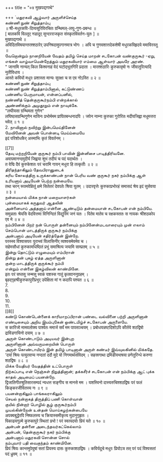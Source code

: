 +++
title = "०४ मुखपद्यगाथे"

+++
`மதுரகவி ஆழ்வார் அருளிச்செய்த   
கண்ணி நுண் சிறுத்தாம்பு   
॥ श्री-मधुरकवि-दिव्यसूरिविरचितः ग्रन्थिमल्-लघु-गुण-प्रबन्धः ॥  
[ बालकवि विल्लूर् नडादूर् सुन्दरराजकृत संस्कृतविवर्तन-युतः ] ॥  
मुखपद्यगाथे ॥   
अविदितविषयान्तरश्शठारेर् उपनिषदामुपगानमात्र भोगः । अपि च गुणवशात्तदेकशेषी मधुरकविहृदये ममाविरस्तु ॥   
வேறொன்றும் நானறியேன் வேதம் தமிழ் செய்த மாறன் சடகோபன் வண்குருகூர் -ஏறு, எங்கள் வாழ்வாமென்றேத்தும் மதுரகவியார் எம்மை ஆள்வார் அவரே அரண்.   
" जानामि नान्यत् किल किश्वनाहं वेदं घटोद्भूतगिरि प्रदाता । मारश्शठारिः कुरुकावृषो नः जीवातुरित्यादि नुतीविधाय ।   
आस्ते कवियों मधुरः प्रशास्ता मान्यः सुरक्षा च स एव नोऽस्ति ॥ २ ॥   
கண்ணி நுண் சிறுத்தாம்பு   
கண்ணி நுண் சிறுத்தாம்பினால், கட்டுண்ணப்   
பண்ணிய பெருமாயன், என்னப்பனில்,   
நண்ணித் தென்குருகூர்நம்பி என்றக்கால்   
அண்ணிக்கும் அமுதூறும் என் நாவுக்கே.   
"लघीयसा ग्रन्थिमता गुणेन"   
लघिष्ठसग्रन्थिगुणेन मायिनः प्रभोर्ममम प्रापितबन्धनादपि । जपेन नाम्ना कुरुका गुरोरितः मदीयजिह्वा मधुमत्तरा भवेत् ॥ १ ॥   
2. நாவினால் நவிற்று இன்பமெய்தினேன்   
மேவினேன் அவன் பொன்னடி மெய்ம்மையே   
इदं परिशोधकैर् अस्माभिः कृतं विवर्तनम् ।   


[[7]]  
தேவு மற்றறியேன் குருகூர் நம்பி பாவின் இன்னிசை பாடித்திரிவனே.   
अवापमानन्दमुदीर्य जिह्वया शुभं तदीयं च पदं यदार्थतः ।   
त वेद्मि दैवं कुरुकेशतः परं चरामि गायन् मधुरा हि तत्कृतीः ॥ २ ॥   
திரிதந்தாகிலும் தேவபிரானுடைக்   
கரிய கோலத்திரு உருக்காண்பன் நான் பெரிய வண் குருகூர் நகர் நம்பிக்கு ஆள் உரியனாய் அடியேன் பெற்ற நன்மையே.   
तथा चरन् रूपमवेक्षितुं क्षमे सितेतरं देवपतेः श्रिया युतम् । उदारवृत्तेः कुरुकाप्रभोरहं समासदं श्रेय इदं सुसेवया ॥ ३ ॥   
நன்மையால் மிக்க நான் மறையாளர்கள்   
புன்மையாகக் கருதுவர் ஆதலின்   
அன்னையாய் அத்தனாய் என்னை ஆண்டிடும் தன்மையான் சடகோபன் என் நம்பியே.   
समुन्नताः श्रेयसि वेदवित्तमा विनिन्दितं विद्युरिमं जनं यतः । पितेव मातेव च रक्षकस्ततः स नायकः श्रीशठकोप एव मे ॥ ४ ॥   
நம்பினேன் பிறர் நன் பொருள் தன்னையும் நம்பினேன்மடவாரையும் முன் எலாம் செம்பொன் மாடத்திருக் குருகூர் நம்பிக்கு   
அன்பனாய் அடியேன் சதிர்த்தேன் இன்றே.   
परस्स्व विश्वासपरः पुराभवं विलासिनीर् व्यश्वसमेवमेव च ।   
सहेमसौधां कुरुकामधिष्ठितं प्रभुं समाश्रित्य जयामि साम्प्रतम् ॥ ५ ॥   
இன்று தொட்டும் எழுமையும் எம்பிரான்   
நின்று தன் புகழ் ஏத்த அருளினான்   
குன்ற மாடத்திருக் குருக்கூர் நம்பி   
என்றும் என்னை இகழ்விலன் காண்மினே.   
इतः परं सप्तसु जन्मसु स्वकं यशस्स गातुं कृतवाननुग्रहम् ।   
बृहद्गृहश्रीकुरुकापुरीप्रभुर् उपेक्षिता मां न कदापि पश्यत ॥ ६ ॥   
7.   
8.   
9.   
10.   
11.   
[[8]]  
கண்டு கொண்டென்னைக் காரிமாறப்பிரான் பண்டை வல்வினை பற்றி அருளினான் எண்டிசையும் அறிய இயம்புகேன் ஒண்டமிழ்ச் சடகோபன் அருளையே.   
स कारिजो मामवलोक्य पार्श्वतः ममार्ज सर्वं मम पापसञ्चयम् । प्रबोधयन्नष्टदिशोऽपि कीर्तये शठद्विषो द्राविडगायिनो दयाम् ॥ ७ ॥   
அருள் கொண்டாடும் அடியவர் இன்புற   
அருளினான் அவ்வருமறையின் பொருள்   
அருள் கொண்டாயிரம் இன் தமிழ் பாடினான் அருள் கண்டீர் இவ்வுலகினில் மிக்கதே.   
'दयां श्रियः पत्युरवाप्य नन्दतां ददौ मुदे यो निगमार्थसंविदम् । सहस्रगाथा द्रमिडीयभाषया प्रणेतुरिन्धे करुणा शठद्विषः ॥ ८ ॥   
மிக்க வேதியர் வேதத்தின் உட்பொருள்   
நிற்கப்பாடி என் நெஞ்சுள் நிறுத்தினான்; தக்கசீர்ச் சடகோபன் என் நம்பிக்கு ஆட் புக்க காதல் அடிமைப் பயனன்றே.   
द्विजातिगीतश्रुतिसारसम्पदं न्यधत्त सङ्गीय स मानसे मम । यशस्विनो दास्यरुचिश्शठद्विषः परं फलं किङ्करजीवितस्य नः ॥ ९ ॥   
பயனன்றாகிலும் பாங்கலராகிலும்   
செயல் நன்றாகத் திருத்திப் பணி கொள்வான்   
குயில் நின்றார் பொழில் சூழ் குருகூர்நம்பி   
முயல்கின்றேன் உன்தன் மொய்கழற்கன்பையே   
अपक्वबुद्धेरपि निष्फलस्य च क्रियास्समीकृत्य मुदानुगृहृतः ।   
पिकाढयगुल्मे कुरुकापुरे स्थित! प्रभो ! परं स्वत्पदयोः प्रियं यते ॥ १० ॥   
அன்பன் தன்னை அடைந்தவர்கட்கெல்லாம்   
அன்பன், தென்குருகூர் நகர் நம்பிக்கு   
அன்பனாய் மதுரகவி சொன்ன சொல்   
நம்புவார் பதி வைகுந்தம் காண்மினே.   
प्रियं श्रियः कान्तमुपेयुषां सतां प्रियस्य दासः कुरुकाशठद्विषः । कविर्यदूचे मधुरः प्रियोऽत्र तत् परं पदं विश्वसतां पदं ध्रुवम् ॥ ११ ॥   

